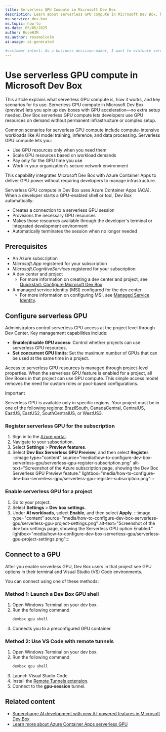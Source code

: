 ```yaml
---
title: Serverless GPU Compute in Microsoft Dev Box
description: Learn about serverless GPU compute in Microsoft Dev Box, how it works, benefits for developers and organizations, and key use cases.
ms.service: dev-box
ms.topic: how-to
ms.date: 05/05/2025
author: RoseHJM
ms.author: rosemalcolm
ai-usage: ai-generated

#customer intent: As a business decision-maker, I want to evaluate serverless GPU compute in Dev Box so that I can determine its value for my team's workflows.
---
```


# Use serverless GPU compute in Microsoft Dev Box

This article explains what serverless GPU compute is, how it works, and key scenarios for its use. Serverless GPU compute in Microsoft Dev Box (preview) lets you spin up dev boxes with GPU acceleration—no extra setup needed. Dev Box serverless GPU compute lets developers use GPU resources on demand without permanent infrastructure or complex setup.

Common scenarios for serverless GPU compute include compute-intensive workloads like AI model training, inference, and data processing. Serverless GPU compute lets you:

- Use GPU resources only when you need them
- Scale GPU resources based on workload demands
- Pay only for the GPU time you use
- Work in your organization's secure network environment

This capability integrates Microsoft Dev Box with Azure Container Apps to deliver GPU power without requiring developers to manage infrastructure.

Serverless GPU compute in Dev Box uses Azure Container Apps (ACA). When a developer starts a GPU-enabled shell or tool, Dev Box automatically:

- Creates a connection to a serverless GPU session
- Provisions the necessary GPU resources
- Makes those resources available through the developer's terminal or integrated development environment
- Automatically terminates the session when no longer needed

## Prerequisites
- An Azure subscription
- *Microsoft.App* registered for your subscription
- *Microsoft.CognitiveServices* registered for your subscription
- A dev center and project
    - For more information on creating a dev center and project, see [Quickstart: Configure Microsoft Dev Box](quickstart-configure-dev-box-service.md)
- A managed service identity (MSI) configured for the dev center
    - For more information on configuring MSI, see [Managed Service Identity](/azure/dev-box/how-to-configure-catalog?tabs=DevOpsRepoMSI#configure-a-managed-identity). 

## Configure serverless GPU

Administrators control serverless GPU access at the project level through Dev Center. Key management capabilities include:

- **Enable/disable GPU access**: Control whether projects can use serverless GPU resources.
- **Set concurrent GPU limits**: Set the maximum number of GPUs that can be used at the same time in a project.

Access to serverless GPU resources is managed through project-level properties. When the serverless GPU feature is enabled for a project, all Dev Boxes in that project can use GPU compute. This simple access model removes the need for custom roles or pool-based configurations.

> [!IMPORTANT]
> Serverless GPU is available only in specific regions. Your project must be in one of the following regions: BrazilSouth, CanadaCentral, CentralUS, EastUS, EastUS2, SouthCentralUS, or WestUS3.

### Register serverless GPU for the subscription

1. Sign in to the [Azure portal](https://portal.azure.com).
1. Navigate to your subscription. 
1. Select **Settings** > **Preview features**.
1. Select **Dev Box Serverless GPU Preview**, and then select **Register**.
   :::image type="content" source="media/how-to-configure-dev-box-serverless-gpu/serverless-gpu-register-subscription.png" alt-text="Screenshot of the Azure subscription page, showing the Dev Box Serverless GPU Preview feature." lightbox="media/how-to-configure-dev-box-serverless-gpu/serverless-gpu-register-subscription.png":::

### Enable serverless GPU for a project

1. Go to your project.
1. Select **Settings** > **Dev box settings**.
1. Under **AI workloads**, select **Enable**, and then select **Apply**.
   :::image type="content" source="media/how-to-configure-dev-box-serverless-gpu/serverless-gpu-project-settings.png" alt-text="Screenshot of the dev box settings page, showing the Serverless GPU option Enabled." lightbox="media/how-to-configure-dev-box-serverless-gpu/serverless-gpu-project-settings.png":::

## Connect to a GPU

After you enable serverless GPU, Dev Box users in that project see GPU options in their terminal and Visual Studio (VS) Code environments.

You can connect using one of these methods:

### Method 1: Launch a Dev Box GPU shell

1. Open Windows Terminal on your dev box.
1. Run the following command:
   ```bash
   devbox gpu shell
   ```
1. Connects you to a preconfigured GPU container.

### Method 2: Use VS Code with remote tunnels

1. Open Windows Terminal on your dev box.
1. Run the following command:
   ```bash
   devbox gpu shell
   ```
1. Launch Visual Studio Code.
1. Install the [Remote Tunnels extension](https://code.visualstudio.com/docs/remote/tunnels#_remote-tunnels-extension).
1. Connect to the **gpu-session** tunnel.

## Related content

- [Supercharge AI development with new AI-powered features in Microsoft Dev Box](https://aka.ms/devbox/serverlessGPU)
- [Learn more about Azure Container Apps serverless GPU](/azure/container-apps/sessions-code-interpreter)

